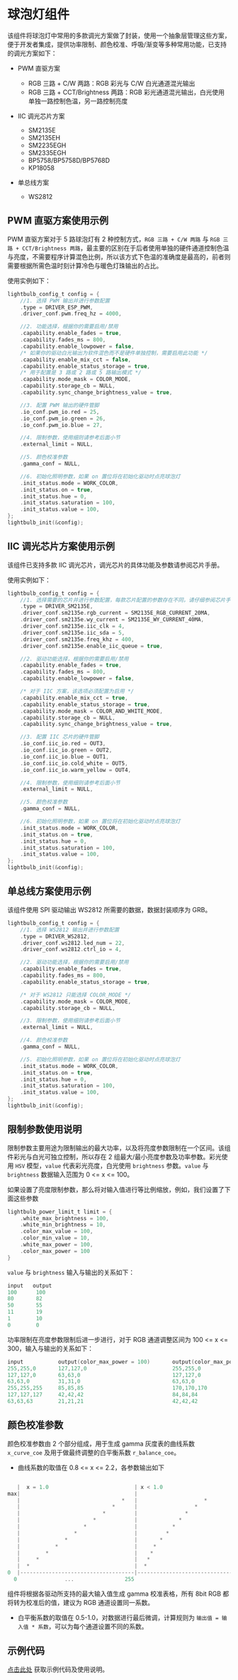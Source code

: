 # 球泡灯组件

该组件将球泡灯中常用的多款调光方案做了封装，使用一个抽象层管理这些方案，便于开发者集成，提供功率限制、颜色校准、呼吸/渐变等多种常用功能，已支持的调光方案如下：

- PWM 直驱方案

  - RGB 三路 + C/W 两路：RGB 彩光与 C/W 白光通道混光输出
  - RGB 三路 + CCT/Brightness 两路：RGB 彩光通道混光输出，白光使用单独一路控制色温，另一路控制亮度

- IIC 调光芯片方案

  - SM2135E
  - SM2135EH
  - SM2235EGH
  - SM2335EGH
  - BP5758/BP5758D/BP5768D
  - KP18058

- 单总线方案

  - WS2812

## PWM 直驱方案使用示例

PWM 直驱方案对于 5 路球泡灯有 2 种控制方式，`RGB 三路 + C/W 两路` 与 `RGB 三路 + CCT/Brightness 两路`，最主要的区别在于后者使用单独的硬件通道控制色温与亮度，不需要程序计算混色比例，所以该方式下色温的准确度是最高的，前者则需要根据所需色温时刻计算冷色与暖色灯珠输出的占比。

使用实例如下：

```c
lightbulb_config_t config = {
    //1. 选择 PWM 输出并进行参数配置
    .type = DRIVER_ESP_PWM,
    .driver_conf.pwm.freq_hz = 4000,

    //2. 功能选择，根据你的需要启用/禁用
    .capability.enable_fades = true,
    .capability.fades_ms = 800,
    .capability.enable_lowpower = false,
    /* 如果你的驱动白光输出为软件混色而不是硬件单独控制，需要启用此功能 */
    .capability.enable_mix_cct = false,
    .capability.enable_status_storage = true,
    /* 用于配置是 3 路或 2 路或 5 路输出模式 */
    .capability.mode_mask = COLOR_MODE,
    .capability.storage_cb = NULL,
    .capability.sync_change_brightness_value = true,

    //3. 配置 PWM 输出的硬件管脚
    .io_conf.pwm_io.red = 25,
    .io_conf.pwm_io.green = 26,
    .io_conf.pwm_io.blue = 27,

    //4. 限制参数，使用细则请参考后面小节
    .external_limit = NULL,

    //5. 颜色校准参数
    .gamma_conf = NULL,

    //6. 初始化照明参数，如果 on 置位将在初始化驱动时点亮球泡灯
    .init_status.mode = WORK_COLOR,
    .init_status.on = true,
    .init_status.hue = 0,
    .init_status.saturation = 100,
    .init_status.value = 100,
};
lightbulb_init(&config);
```

## IIC 调光芯片方案使用示例

该组件已支持多款 IIC 调光芯片，调光芯片的具体功能及参数请参阅芯片手册。

使用实例如下：

```c
lightbulb_config_t config = {
    //1. 选择需要的芯片并进行参数配置，每款芯片配置的参数存在不同，请仔细参阅芯片手册
    .type = DRIVER_SM2135E,
    .driver_conf.sm2135e.rgb_current = SM2135E_RGB_CURRENT_20MA,
    .driver_conf.sm2135e.wy_current = SM2135E_WY_CURRENT_40MA,
    .driver_conf.sm2135e.iic_clk = 4,
    .driver_conf.sm2135e.iic_sda = 5,
    .driver_conf.sm2135e.freq_khz = 400,
    .driver_conf.sm2135e.enable_iic_queue = true,

    //2. 驱动功能选择，根据你的需要启用/禁用
    .capability.enable_fades = true,
    .capability.fades_ms = 800,
    .capability.enable_lowpower = false,

    /* 对于 IIC 方案，该选项必须配置为启用 */
    .capability.enable_mix_cct = true,
    .capability.enable_status_storage = true,
    .capability.mode_mask = COLOR_AND_WHITE_MODE,
    .capability.storage_cb = NULL,
    .capability.sync_change_brightness_value = true,

    //3. 配置 IIC 芯片的硬件管脚
    .io_conf.iic_io.red = OUT3,
    .io_conf.iic_io.green = OUT2,
    .io_conf.iic_io.blue = OUT1,
    .io_conf.iic_io.cold_white = OUT5,
    .io_conf.iic_io.warm_yellow = OUT4,

    //4. 限制参数，使用细则请参考后面小节
    .external_limit = NULL,

    //5. 颜色校准参数
    .gamma_conf = NULL,

    //6. 初始化照明参数，如果 on 置位将在初始化驱动时点亮球泡灯
    .init_status.mode = WORK_COLOR,
    .init_status.on = true,
    .init_status.hue = 0,
    .init_status.saturation = 100,
    .init_status.value = 100,
};
lightbulb_init(&config);
```

## 单总线方案使用示例

该组件使用 SPI 驱动输出 WS2812 所需要的数据，数据封装顺序为 GRB。

```c
lightbulb_config_t config = {
    //1. 选择 WS2812 输出并进行参数配置
    .type = DRIVER_WS2812,
    .driver_conf.ws2812.led_num = 22,
    .driver_conf.ws2812.ctrl_io = 4,

    //2. 驱动功能选择，根据你的需要启用/禁用
    .capability.enable_fades = true,
    .capability.fades_ms = 800,
    .capability.enable_status_storage = true,

    /* 对于 WS2812 只能选择 COLOR_MODE */
    .capability.mode_mask = COLOR_MODE,
    .capability.storage_cb = NULL,

    //3. 限制参数，使用细则请参考后面小节
    .external_limit = NULL,

    //4. 颜色校准参数
    .gamma_conf = NULL,

    //5. 初始化照明参数，如果 on 置位将在初始化驱动时点亮球泡灯
    .init_status.mode = WORK_COLOR,
    .init_status.on = true,
    .init_status.hue = 0,
    .init_status.saturation = 100,
    .init_status.value = 100,
};
lightbulb_init(&config);
```

## 限制参数使用说明

限制参数主要用途为限制输出的最大功率，以及将亮度参数限制在一个区间。该组件彩光与白光可独立控制，所以存在 2 组最大/最小亮度参数及功率参数。彩光使用 `HSV` 模型，`value` 代表彩光亮度，白光使用 `brightness` 参数。`value` 与 `brightness` 数据输入范围为 0 <= x <= 100。

如果设置了亮度限制参数，那么将对输入值进行等比例缩放，例如，我们设置了下面这些参数

```c
lightbulb_power_limit_t limit = {
    .white_max_brightness = 100,
    .white_min_brightness = 10,
    .color_max_value = 100,
    .color_min_value = 10,
    .white_max_power = 100,
    .color_max_power = 100
}
```

`value` 与 `brightness` 输入与输出的关系如下：

```c
input   output
100      100
80       82
50       55
11       19
1        10
0        0
```

功率限制在亮度参数限制后进一步进行，对于 RGB 通道调整区间为 100 <= x <= 300，输入与输出的关系如下：

```c
input           output(color_max_power = 100)       output(color_max_power = 200)       output(color_max_power = 300)
255,255,0       127,127,0                           255,255,0                           255,255,0
127,127,0       63,63,0                             127,127,0                           127,127,0
63,63,0         31,31,0                             63,63,0                             63,63,0
255,255,255     85,85,85                            170,170,170                         255,255,255
127,127,127     42,42,42                            84,84,84                            127,127,127
63,63,63        21,21,21                            42,42,42                            63,63,63

```

## 颜色校准参数

颜色校准参数由 2 个部分组成，用于生成 gamma 灰度表的曲线系数 `x_curve_coe` 及用于做最终调整的白平衡系数 `r_balance_coe`。

- 曲线系数的取值在 0.8 <= x <= 2.2，各参数输出如下

```c

   |  x = 1.0                           | x < 1.0                          | x > 1.0
max|                                    |                                  |
   |                                *   |                     *            |                           *
   |                             *      |                  *               |                          *
   |                          *         |               *                  |                         *
   |                       *            |             *                    |                       *
   |                    *               |           *                      |                     *
   |                 *                  |         *                        |                   *
   |              *                     |       *                          |                 *
   |           *                        |     *                            |              *
   |        *                           |    *                             |           * 
   |     *                              |   *                              |        *
   |  *                                 |  *                               |  *
0  |------------------------------------|----------------------------------|------------------------------   
  0               ...                255 
```

组件将根据各驱动所支持的最大输入值生成 gamma 校准表格，所有 8bit RGB 都将转为校准后的值，建议为 RGB 通道设置同一系数。

- 白平衡系数的取值在 0.5-1.0，对数据进行最后微调，计算规则为 `输出值 = 输入值 * 系数`，可以为每个通道设置不同的系数。

## 示例代码

[点击此处](https://github.com/espressif/esp-iot-solution/tree/master/examples/lighting/lightbulb) 获取示例代码及使用说明。
